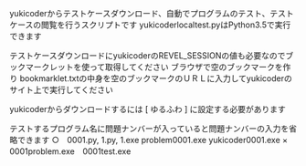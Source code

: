 yukicoderからテストケースダウンロード、自動でプログラムのテスト、テストケースの閲覧を行うスクリプトです
yukicoderlocaltest.pyはPython3.5で実行できます

テストケースダウンロードにyukicoderのREVEL_SESSIONの値も必要なのでブックマークレットを使って取得してください
ブラウザで空のブックマークを作り
bookmarklet.txtの中身を空のブックマークのＵＲＬに入力してyukicoderのサイト上で実行してください

yukicoderからダウンロードするには [ ゆるふわ ] に設定する必要があります

テストするプログラム名に問題ナンバーが入っていると問題ナンバーの入力を省略できます
○　0001.py, 1.py, 1.exe problem0001.exe yukicoder0001.exe
×　0001problem.exe　0001test.exe
